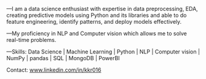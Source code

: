 —I am a data science enthusiast with expertise in data preprocessing, EDA, creating predictive models using Python and its libraries and able to do feature engineering, identify patterns, and deploy models effectively. 

—My proficiency in NLP and Computer vision which allows me to solve real-time problems.

—Skills: Data Science | Machine Learning | Python | NLP | Computer vision | NumPy | pandas | SQL | MongoDB | PowerBI

Contact: www.linkedin.com/in/kkr016
